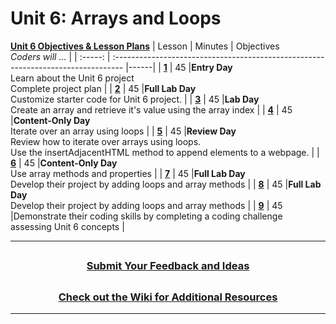 # Unit 6: Arrays and Loops
[**Unit 6 Objectives & Lesson Plans**]()
|                                                        Lesson                                                         | Minutes | Objectives <br> _Coders will ..._                                                 |
| :-----: | :-------------------------------------------------------------------------------- |------|
| [**1**](https://docs.google.com/presentation/d/1hknpt9zuaaNIRWDRFtgWSVFnt8g_tVk_momqL3bkrQw/edit#slide=id.g13ad176d0b1_0_0) |   45    |**Entry Day**</br>Learn about the Unit 6 project</br>Complete project plan                       |
| [**2**](https://docs.google.com/presentation/d/1m-_pb3UIqcoo1Taues9TjBjb0QOZzhpjr4d2Kr82gY0/edit#slide=id.gf44005cbe9_0_599) |   45    |**Full Lab Day**</br> Customize starter code for Unit 6 project.  |
| [**3**](https://docs.google.com/presentation/d/1Lc_zR8wiOHXnWsjp7zDJadij56ndu6OtHD6zegac0h0/edit#slide=id.gf44005cbe9_0_599) |   45  |**Lab Day**</br>Create an array and retrieve it's value using the array index    |
| [**4**](https://docs.google.com/presentation/d/1SyjoCj1_9ZLqytXwfNiVR0ZoT4BBcsemJNCBgpjZwy8/edit#slide=id.g801a20f61f_0_262) |   45  |**Content-Only Day**</br>Iterate over an array using loops   |
| [**5**](https://docs.google.com/presentation/d/15yxImj8L2Z3Wgo2mKxjrSIdsUaCiJUsSXvcBOBNoSXA/edit#slide=id.g801a20f61f_0_262) |   45  |**Review Day**</br> Review how to iterate over arrays using loops.</br>Use the insertAdjacentHTML method to append elements to a webpage. |
| [**6**](https://docs.google.com/presentation/d/1r8ZevW3zjSWJzkbbKMYBQKaTelsf6KS2ik-o5Ds2eEQ/edit#slide=id.g801a20f61f_0_262) |   45  |**Content-Only Day**</br>Use array methods and properties   |
| [**7**](https://docs.google.com/presentation/d/1XdgR7iOk25dRjQs_oIh36yq5ypQlft0_ge39o7-hbdk/edit#slide=id.gddba4abcce_0_0) |   45  |**Full Lab Day**</br>Develop their  project by adding loops and array methods     |
| [**8**](https://docs.google.com/presentation/d/1C7N1c8YBnftrSJxWKlmfGm8qrdU7E4CMr6548HE6hTY/edit#slide=id.gddba4abcce_0_0) |   45  |**Full Lab Day**</br>Develop their  project by adding loops and array methods       |
| [**9**]() |   45  |Demonstrate their coding skills by completing a coding challenge assessing Unit 6 concepts     |


---
## <h3 align="center"><a href="https://docs.google.com/forms/d/e/1FAIpQLSc4oUNSthmU63TqlzUOOWd3buX3tGVIPRNDm0tsLB_nOONRLQ/viewform">Submit Your Feedback and Ideas</a></h3>

## <h3 align="center"><a href="https://github.com/itscodenation/curriculum-22-23/wiki">Check out the Wiki for Additional Resources</a></h3>

---

